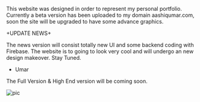 This website was designed in order to represent my personal portfolio. Currently a beta version has been uploaded to my domain aashiqumar.com, 
soon the site will be upgraded to have some advance graphics.

+UPDATE NEWS+

The news version will consist totally new UI and some backend coding with Firebase. The website is to going to look very cool and will undergo an new design makeover. Stay Tuned.

- Umar

The Full Version & High End version will be coming soon.


![pic](https://user-images.githubusercontent.com/62248357/152693027-6f7680d6-7836-42a5-9d30-4bb4d5fbb586.png)

